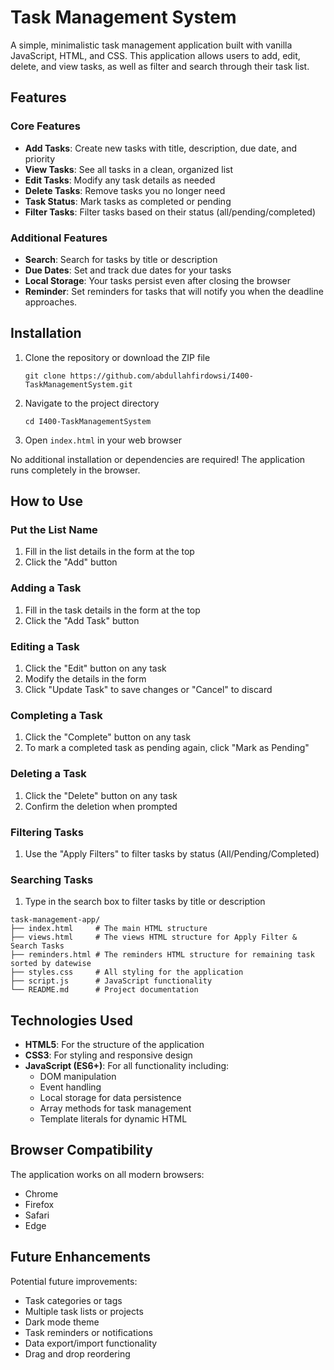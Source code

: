 # Task Management System

A simple, minimalistic task management application built with vanilla JavaScript, HTML, and CSS. This application allows users to add, edit, delete, and view tasks, as well as filter and search through their task list.

## Features

### Core Features
- **Add Tasks**: Create new tasks with title, description, due date, and priority
- **View Tasks**: See all tasks in a clean, organized list
- **Edit Tasks**: Modify any task details as needed
- **Delete Tasks**: Remove tasks you no longer need
- **Task Status**: Mark tasks as completed or pending
- **Filter Tasks**: Filter tasks based on their status (all/pending/completed)

### Additional Features
- **Search**: Search for tasks by title or description
- **Due Dates**: Set and track due dates for your tasks
- **Local Storage**: Your tasks persist even after closing the browser
- **Reminder**: Set reminders for tasks that will notify you when the deadline approaches.  

## Installation

1. Clone the repository or download the ZIP file
   ```
   git clone https://github.com/abdullahfirdowsi/I400-TaskManagementSystem.git
   
   ```

2. Navigate to the project directory
   ```
   cd I400-TaskManagementSystem
   ```

3. Open `index.html` in your web browser

No additional installation or dependencies are required! The application runs completely in the browser.

## How to Use

### Put the List Name
1. Fill in the list details in the form at the top
2. Click the "Add" button

### Adding a Task
1. Fill in the task details in the form at the top
2. Click the "Add Task" button

### Editing a Task
1. Click the "Edit" button on any task
2. Modify the details in the form
3. Click "Update Task" to save changes or "Cancel" to discard

### Completing a Task
1. Click the "Complete" button on any task
2. To mark a completed task as pending again, click "Mark as Pending"

### Deleting a Task
1. Click the "Delete" button on any task
2. Confirm the deletion when prompted

### Filtering Tasks
1. Use the "Apply Filters" to filter tasks by status (All/Pending/Completed)

### Searching Tasks
1. Type in the search box to filter tasks by title or description

```
task-management-app/
├── index.html     # The main HTML structure
├── views.html     # The views HTML structure for Apply Filter & Search Tasks
├── reminders.html # The reminders HTML structure for remaining task sorted by datewise
├── styles.css     # All styling for the application
├── script.js      # JavaScript functionality
└── README.md      # Project documentation
```

## Technologies Used

- **HTML5**: For the structure of the application
- **CSS3**: For styling and responsive design
- **JavaScript (ES6+)**: For all functionality including:
  - DOM manipulation
  - Event handling
  - Local storage for data persistence
  - Array methods for task management
  - Template literals for dynamic HTML

## Browser Compatibility

The application works on all modern browsers:
- Chrome
- Firefox
- Safari
- Edge

## Future Enhancements

Potential future improvements:
- Task categories or tags
- Multiple task lists or projects
- Dark mode theme
- Task reminders or notifications
- Data export/import functionality
- Drag and drop reordering
  
